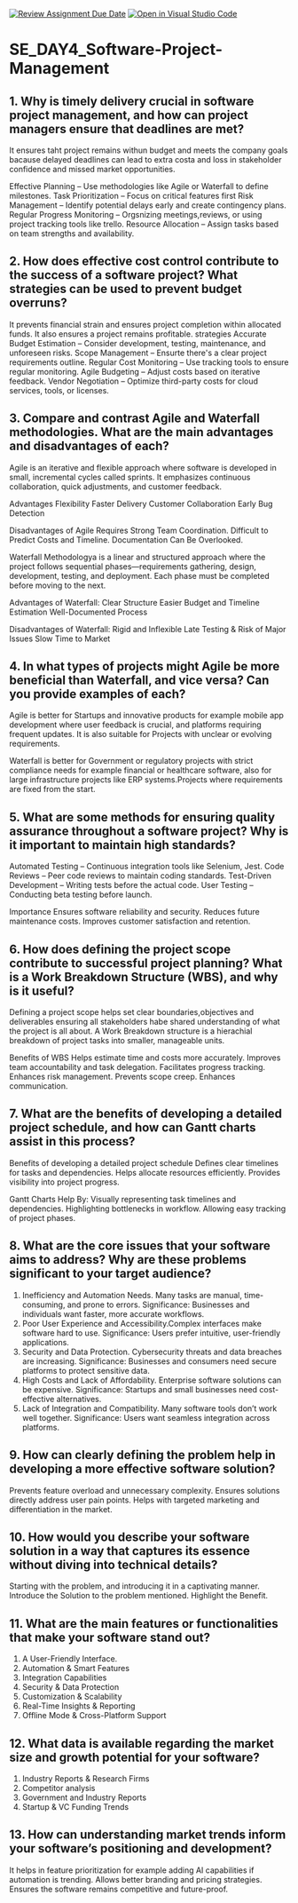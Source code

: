 [![Review Assignment Due Date](https://classroom.github.com/assets/deadline-readme-button-22041afd0340ce965d47ae6ef1cefeee28c7c493a6346c4f15d667ab976d596c.svg)](https://classroom.github.com/a/9pw6JKcu)
[![Open in Visual Studio Code](https://classroom.github.com/assets/open-in-vscode-2e0aaae1b6195c2367325f4f02e2d04e9abb55f0b24a779b69b11b9e10269abc.svg)](https://classroom.github.com/online_ide?assignment_repo_id=18475045&assignment_repo_type=AssignmentRepo)
# SE_DAY4_Software-Project-Management
## 1. Why is timely delivery crucial in software project management, and how can project managers ensure that deadlines are met?
It ensures taht project remains withun budget and meets the company goals bacause delayed deadlines  can lead to extra costa and loss in stakeholder confidence and missed market opportunities.

Effective Planning – Use methodologies like Agile or Waterfall to define milestones.
Task Prioritization – Focus on critical features first 
Risk Management – Identify potential delays early and create contingency plans.
Regular Progress Monitoring – Orgsnizing meetings,reviews, or using project tracking tools like trello.
Resource Allocation – Assign tasks based on team strengths and availability.

## 2. How does effective cost control contribute to the success of a software project? What strategies can be used to prevent budget overruns?
It prevents financial strain and ensures project completion within allocated funds. It also ensures a project remains profitable.
strategies
Accurate Budget Estimation – Consider development, testing, maintenance, and unforeseen risks.
Scope Management – Ensurte there's a clear project requirements outline.
Regular Cost Monitoring – Use tracking tools to ensure regular monitoring.
Agile Budgeting – Adjust costs based on iterative feedback.
Vendor Negotiation – Optimize third-party costs for cloud services, tools, or licenses.


## 3. Compare and contrast Agile and Waterfall methodologies. What are the main advantages and disadvantages of each?
Agile is an iterative and flexible approach where software is developed in small, incremental cycles called sprints. It emphasizes continuous collaboration, quick adjustments, and customer feedback.

Advantages
Flexibility
Faster Delivery
Customer Collaboration
Early Bug Detection

Disadvantages of Agile
Requires Strong Team Coordination.
Difficult to Predict Costs and Timeline.
Documentation Can Be Overlooked.

Waterfall Methodologya is a linear and structured approach where the project follows sequential phases—requirements gathering, design, development, testing, and deployment. Each phase must be completed before moving to the next.

Advantages of Waterfall:
Clear Structure
Easier Budget and Timeline Estimation
Well-Documented Process

Disadvantages of Waterfall:
Rigid and Inflexible
Late Testing & Risk of Major Issues
Slow Time to Market


## 4. In what types of projects might Agile be more beneficial than Waterfall, and vice versa? Can you provide examples of each?
Agile is better for Startups and innovative products for example  mobile app development where user feedback is crucial,
 and platforms requiring frequent updates. It is also suitable for Projects with unclear or evolving requirements.

Waterfall is better for Government or regulatory projects with strict compliance needs for example financial or healthcare software, also for large infrastructure projects like ERP systems.Projects where requirements are fixed from the start.

## 5. What are some methods for ensuring quality assurance throughout a software project? Why is it important to maintain high standards?
Automated Testing – Continuous integration tools like Selenium, Jest.
Code Reviews – Peer code reviews to maintain coding standards.
Test-Driven Development  – Writing tests before the actual code.
User Testing – Conducting beta testing before launch.

Importance
Ensures software reliability and security.
Reduces future maintenance costs.
Improves customer satisfaction and retention.


## 6. How does defining the project scope contribute to successful project planning? What is a Work Breakdown Structure (WBS), and why is it useful?
Defining a project scope helps set clear boundaries,objectives and deliverables ensuring all stakeholders habe shared understanding of what the project is all about.
A Work Breakdown structure is a hierachial breakdown of project tasks into smaller, manageable units.

Benefits of WBS
Helps estimate time and costs more accurately.
Improves team accountability and task delegation.
Facilitates progress tracking.
Enhances risk management.
Prevents scope creep.
Enhances communication.

## 7. What are the benefits of developing a detailed project schedule, and how can Gantt charts assist in this process?

Benefits of developing a detailed project schedule 
Defines clear timelines for tasks and dependencies.
Helps allocate resources efficiently.
Provides visibility into project progress.

Gantt Charts Help By:
Visually representing task timelines and dependencies.
Highlighting bottlenecks in workflow.
Allowing easy tracking of project phases.

## 8. What are the core issues that your software aims to address? Why are these problems significant to your target audience?
1. Inefficiency and Automation Needs. Many tasks are manual, time-consuming, and prone to errors.
Significance: Businesses and individuals want faster, more accurate workflows.
2. Poor User Experience and Accessibility.Complex interfaces make software hard to use.
Significance: Users prefer intuitive, user-friendly applications.
3. Security and Data Protection. Cybersecurity threats and data breaches are increasing.
Significance: Businesses and consumers need secure platforms to protect sensitive data.
4. High Costs and Lack of Affordability. Enterprise software solutions can be expensive.
Significance: Startups and small businesses need cost-effective alternatives.
5. Lack of Integration and Compatibility. Many software tools don’t work well together.
Significance: Users want seamless integration across platforms.

## 9. How can clearly defining the problem help in developing a more effective software solution?
Prevents feature overload and unnecessary complexity.
Ensures solutions directly address user pain points.
Helps with targeted marketing and differentiation in the market.

## 10. How would you describe your software solution in a way that captures its essence without diving into technical details?
Starting with the problem, and introducing it in a captivating manner.
Introduce the Solution  to the problem mentioned.
Highlight the Benefit.

## 11. What are the main features or functionalities that make your software stand out?
1. A User-Friendly Interface.
2. Automation & Smart Features
3. Integration Capabilities
4. Security & Data Protection
5. Customization & Scalability
6. Real-Time Insights & Reporting
7. Offline Mode & Cross-Platform Support

## 12. What data is available regarding the market size and growth potential for your software?
1. Industry Reports & Research Firms
2. Competitor analysis
3. Government and Industry Reports
4. Startup & VC Funding Trends


## 13. How can understanding market trends inform your software’s positioning and development?
It helps in feature prioritization for example adding AI capabilities if automation is trending.
Allows better branding and pricing strategies.
Ensures the software remains competitive and future-proof.

